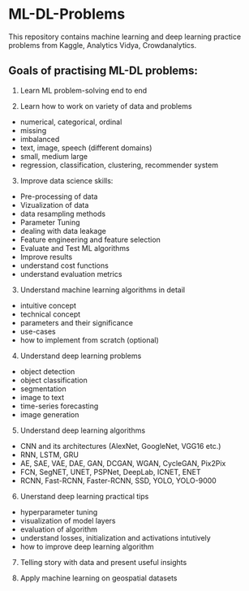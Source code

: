 # ML-DL-Problems
This repository contains machine learning and deep learning practice problems from Kaggle, Analytics Vidya, Crowdanalytics.

## Goals of practising ML-DL problems:

1. Learn ML problem-solving end to end

2. Learn how to work on variety of data and problems
- numerical, categorical, ordinal
- missing
- imbalanced
- text, image, speech (different domains)
- small, medium large
- regression, classification, clustering, recommender system

3. Improve data science skills:
- Pre-processing of data
- Vizualization of data
- data resampling methods
- Parameter Tuning
- dealing with data leakage
- Feature engineering and feature selection
- Evaluate and Test ML algorithms
- Improve results 
- understand cost functions
- understand evaluation metrics

3. Understand machine learning algorithms in detail
- intuitive concept
- technical concept
- parameters and their significance
- use-cases
- how to implement from scratch (optional)

4. Understand deep learning problems
- object detection
- object classification
- segmentation
- image to text
- time-series forecasting
- image generation

5. Understand deep learning algorithms
- CNN and its architectures (AlexNet, GoogleNet, VGG16 etc.)
- RNN, LSTM, GRU
- AE, SAE, VAE, DAE, GAN, DCGAN, WGAN, CycleGAN, Pix2Pix
- FCN, SegNET, UNET, PSPNet, DeepLab, ICNET, ENET
- RCNN, Fast-RCNN, Faster-RCNN, SSD, YOLO, YOLO-9000

6. Unerstand deep learning practical tips
- hyperparameter tuning
- visualization of model layers
- evaluation of algorithm
- understand losses, initialization and activations intutively
- how to improve deep learning algorithm

7. Telling story with data and present useful insights

8. Apply machine learning on geospatial datasets
